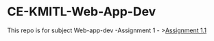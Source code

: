# CE-KMITL-Web-App-Dev
This repo is for subject Web-app-dev
  -Assignment 1
    - >[Assignment 1.1](https://htmlpreview.github.io/?https://github.com/Patiyut1807/CE-KMITL-Web-App-Dev/blob/main/1/1.html)
